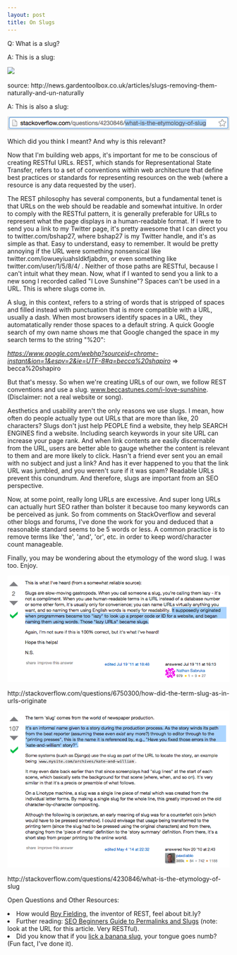 ```yaml
---
layout: post
title: On Slugs
---
```


Q: What is a slug?

<p>A: This is a slug:</p>
<p class="img_caption"><img src="http://news.gardentoolbox.co.uk/wp-content/uploads/2013/06/slug.jpg" width=450><p>
<figcaption>source: http://news.gardentoolbox.co.uk/articles/slugs-removing-them-naturally-and-un-naturally</figcaption>

A: This is also a slug:
<p><img src="images/slug.png"></p>

Which did you think I meant? And why is this relevant?

Now that I'm building web apps, it's important for me to be conscious of creating RESTful URLs. REST, which stands for Representational State Transfer, refers to a set of conventions within web architecture that define best practices or standards for representing resources on the web (where a resource is any data requested by the user).

The REST philosophy has several components, but a fundamental tenet is that URLs on the web should be readable and somewhat intuitive. In order to comply with the RESTful pattern, it is generally preferable for URLs to represent what the page displays in a human-readable format. If I were to send you a link to my Twitter page, it's pretty awesome that I can direct you to twitter.com/bshap27, where bshap27 is my Twitter handle, and it's as simple as that. Easy to understand, easy to remember. It would be pretty annoying if the URL were something nonsensical like twitter.com/iowueyiuahsldkfjabdm, or even something like twitter.com/user/1/5/8/4/ . Neither of those paths are RESTful, because I can't intuit what they mean. Now, what if I wanted to send you a link to a new song I recorded called "I Love Sunshine"? Spaces can't be used in a URL. This is where slugs come in.

A slug, in this context, refers to a string of words that is stripped of spaces and filled instead with punctuation that is more compatible with a URL, usually a dash. When most browsers identify spaces in a URL, they automatatically render those spaces to a default string. A quick Google search of my own name shows me that Google changed the space in my search terms to the string "%20":

<em>https://www.google.com/webhp?sourceid=chrome-instant&ion=1&espv=2&ie=UTF-8#q=becca%20shapiro</em> => becca%20shapiro

But that's messy. So when we're creating URLs of our own, we follow REST conventions and use a slug. www.beccastunes.com/i-love-sunshine. (Disclaimer: not a real website or song).

Aesthetics and usability aren't the only reasons we use slugs. I mean, how often do people actually type out URLs that are more than like, 20 characters? Slugs don't just help PEOPLE find a website, they help SEARCH ENGINES find a website. Including search keywords in your site URL can increase your page rank. And when link contents are easily discernable from the URL, users are better able to gauge whether the content is relevant to them and are more likely to click. Hasn't a friend ever sent you an email with no subject and just a link? And has it ever happened to you that the link URL was jumbled, and you weren't sure if it was spam? Readable URLs prevent this conundrum. And therefore, slugs are important from an SEO perspective.

Now, at some point, really long URLs are excessive. And super long URLs can actually hurt SEO rather than bolster it because too many keywords can be perceived as junk. So from comments on StackOverflow and several other blogs and forums, I've done the work for you and deduced that a reasonable standard seems to be 5 words or less. A common practice is to remove terms like 'the', 'and', 'or', etc. in order to keep word/character count manageable.

Finally, you may be wondering about the etymology of the word slug. I was too. Enjoy.

<p class="img_caption2 becca_border"><a href="http://stackoverflow.com/questions/6750300/how-did-the-term-slug-as-in-urls-originate"><img src="images/slug_stack_overflow_2.png"></a></p>
<figcaption>http://stackoverflow.com/questions/6750300/how-did-the-term-slug-as-in-urls-originate</figcaption>

<p class="img_caption2 becca_border"><a href="http://stackoverflow.com/questions/4230846/what-is-the-etymology-of-slug"><img src="images/slug_stack_overflow.png"></a></p>
<figcaption>http://stackoverflow.com/questions/4230846/what-is-the-etymology-of-slug</figcaption>

Open Questions and Other Resources:
<li>How would <a href="http://en.wikipedia.org/wiki/Roy_Fielding">Roy Fielding</a>, the inventor of REST, feel about bit.ly?</li>
<li>Further reading: <a href="http://www.wpkube.com/seo-beginners-guide-to-permalinks-and-slugs/">SEO Beginners Guide to Permalinks and Slugs</a> (note: look at the URL for this article. Very RESTful).</li>
<li>Did you know that if you <a href="https://www.youtube.com/watch?v=PsVj3Hjr5vw">lick a banana slug</a>, your tongue goes numb? (Fun fact, I've done it). </li>
